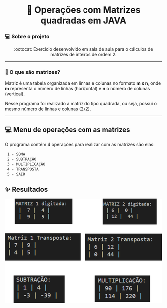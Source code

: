 <h1 align="center">
    <a>🔗 Operações com Matrizes quadradas em JAVA  </a>
</h1> 

### 💻 Sobre o projeto

<p align="center"> :octocat: Exercício desenvolvido em sala de aula para o cálculos de matrizes de inteiros de ordem 2.</p>

---

### 📌 O que são matrizes?

Matriz é uma tabela organizada em linhas e colunas no formato **m x n**, 
onde **m** representa o número de linhas (horizontal)
e **n** o número de colunas (vertical).

Nesse programa foi realizado a matriz do tipo quadrada, ou seja, possui
o mesmo número de linhas e colunas (2x2). 

   
---

## 💻 Menu de operações com as matrizes
O programa contém 4 operações para realizar com as matrizes são elas:

     1 - SOMA
     2 - SUBTRAÇÃO
     3 - MULTIPLICAÇÃO
     4 - TRANSPOSTA
     5 - SAIR

## ✨ Resultados
![Screenshot of a comment on a GitHub issue showing an image, added in the Markdown, of an Octocat smiling and raising a tentacle.](/assets/images/resultados.png)
